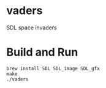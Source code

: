 vaders
======

SDL space invaders

Build and Run
=============

	brew install SDL SDL_image SDL_gfx
	make
	./vaders
